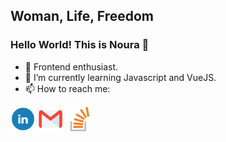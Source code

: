 <h2>  Woman, Life, Freedom </h2>

### Hello World! This is Noura 🦕

<!-- - 🔭 I’m currently working on JavaScript -->
- 👀 Frontend enthusiast.
- 🌱 I’m currently learning Javascript and VueJS.
- 📫 How to reach me: 
<a style="text-decoration: none !important" href="https://www.linkedin.com/in/imnoura" target="_blank">
  <img src="https://github.com/imnoura/imnoura/blob/master/linkedin.png" height="40px" alt="LinkedIn"/>
</a>

<a style="text-decoration: none !important" href="mailto:imnouramousavi@gmail.com" target="_blank">
  <img src="https://github.com/imnoura/imnoura/blob/master/gmail.png" height="40px" alt="Gmail"/>
</a>

<a style="text-decoration: none !important" href="https://stackoverflow.com/users/20901930/noura-mousavi?tab=profile" target="_blank">
  <img src="https://github.com/imnoura/imnoura/blob/master/stackoverflow.png" height="40px" alt="StackOverflow"/>
</a>
